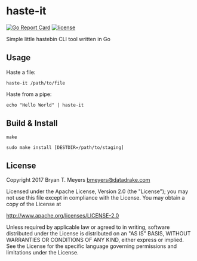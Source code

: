 # haste-it

[![Go Report Card](https://goreportcard.com/badge/github.com/DataDrake/haste-it)](https://goreportcard.com/report/github.com/DataDrake/haste-it) [![license](https://img.shields.io/github/license/DataDrake/haste-it.svg)]() 

Simple little hastebin CLI tool written in Go

## Usage

Haste a file:

```
haste-it /path/to/file
```


Haste from a pipe:

```
echo "Hello World" | haste-it
```

## Build & Install

```
make
```

```
sudo make install [DESTDIR=/path/to/staging]
```

## License
 
Copyright 2017 Bryan T. Meyers <bmeyers@datadrake.com>
 
Licensed under the Apache License, Version 2.0 (the "License");
you may not use this file except in compliance with the License.
You may obtain a copy of the License at
 
http://www.apache.org/licenses/LICENSE-2.0
 
Unless required by applicable law or agreed to in writing, software
distributed under the License is distributed on an "AS IS" BASIS,
WITHOUT WARRANTIES OR CONDITIONS OF ANY KIND, either express or implied.
See the License for the specific language governing permissions and
limitations under the License.